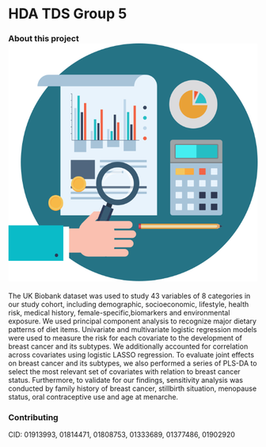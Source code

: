 # HDA TDS Group 5

### About this project  ![alt text](https://github.com/oddgr/TDS_Codes_Group5/blob/master/ic1.png)
The UK Biobank dataset was used to study 43 variables of 8 categories in our study cohort, including demographic, socioeconomic, lifestyle, health risk, medical history, female-specific,biomarkers and environmental exposure. We used principal component analysis to recognize major dietary patterns of diet items. Univariate and multivariate logistic regression models were used to measure the risk for each covariate to the development of breast cancer and its subtypes. We additionally accounted for correlation across covariates using logistic LASSO regression. To evaluate joint effects on breast cancer and its subtypes, we also performed a series of PLS-DA to select the most relevant set of covariates with relation to breast cancer status. Furthermore, to validate for our findings, sensitivity analysis was conducted by family history of breast cancer, stillbirth situation, menopause status, oral contraceptive use and age at menarche.

### Contributing
CID: 01913993, 01814471, 01808753, 01333689, 01377486, 01902920
